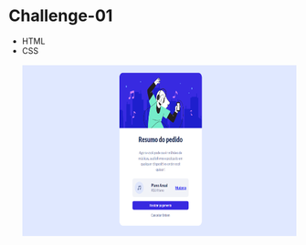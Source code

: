 # Challenge-01

<ul>
  <li>HTML</li>
  <li>CSS</li>
  <br />
  
  <img src="./assets/tela.png" style="height: 300px; width: 700px" />
  
</ul>
